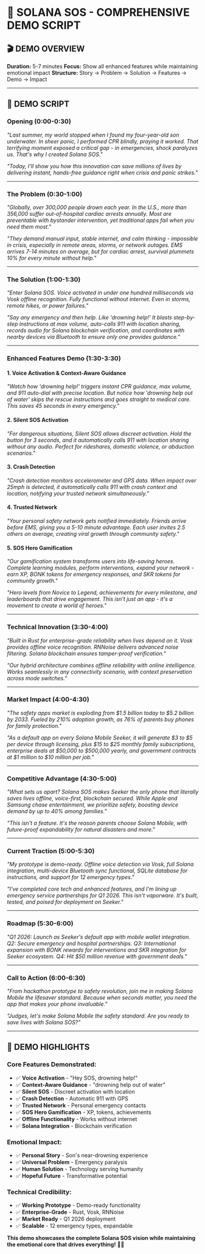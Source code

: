 # 🚨 SOLANA SOS - COMPREHENSIVE DEMO SCRIPT

## 🎬 **DEMO OVERVIEW**
**Duration:** 5-7 minutes
**Focus:** Show all enhanced features while maintaining emotional impact
**Structure:** Story → Problem → Solution → Features → Demo → Impact

---

## 📱 **DEMO SCRIPT**

### **Opening (0:00-0:30)**
*"Last summer, my world stopped when I found my four-year-old son underwater. In sheer panic, I performed CPR blindly, praying it worked. That terrifying moment exposed a critical gap - in emergencies, shock paralyzes us. That's why I created Solana SOS."*

*"Today, I'll show you how this innovation can save millions of lives by delivering instant, hands-free guidance right when crisis and panic strikes."*

---

### **The Problem (0:30-1:00)**
*"Globally, over 300,000 people drown each year. In the U.S., more than 356,000 suffer out-of-hospital cardiac arrests annually. Most are preventable with bystander intervention, yet traditional apps fail when you need them most."*

*"They demand manual input, stable internet, and calm thinking - impossible in crisis, especially in remote areas, storms, or network outages. EMS arrives 7-14 minutes on average, but for cardiac arrest, survival plummets 10% for every minute without help."*

---

### **The Solution (1:00-1:30)**
*"Enter Solana SOS. Voice activated in under one hundred milliseconds via Vosk offline recognition. Fully functional without internet. Even in storms, remote hikes, or power failures."*

*"Say any emergency and then help. Like 'drowning help!' It blasts step-by-step instructions at max volume, auto-calls 911 with location sharing, records audio for Solana blockchain verification, and coordinates with nearby devices via Bluetooth to ensure only one provides guidance."*

---

### **Enhanced Features Demo (1:30-3:30)**

#### **1. Voice Activation & Context-Aware Guidance**
*"Watch how 'drowning help!' triggers instant CPR guidance, max volume, and 911 auto-dial with precise location. But notice how 'drowning help out of water' skips the rescue instructions and goes straight to medical care. This saves 45 seconds in every emergency."*

#### **2. Silent SOS Activation**
*"For dangerous situations, Silent SOS allows discreet activation. Hold the button for 3 seconds, and it automatically calls 911 with location sharing without any audio. Perfect for rideshares, domestic violence, or abduction scenarios."*

#### **3. Crash Detection**
*"Crash detection monitors accelerometer and GPS data. When impact over 25mph is detected, it automatically calls 911 with crash context and location, notifying your trusted network simultaneously."*

#### **4. Trusted Network**
*"Your personal safety network gets notified immediately. Friends arrive before EMS, giving you a 5-10 minute advantage. Each user invites 2.5 others on average, creating viral growth through community safety."*

#### **5. SOS Hero Gamification**
*"Our gamification system transforms users into life-saving heroes. Complete learning modules, perform interventions, expand your network - earn XP, BONK tokens for emergency responses, and SKR tokens for community growth."*

*"Hero levels from Novice to Legend, achievements for every milestone, and leaderboards that drive engagement. This isn't just an app - it's a movement to create a world of heroes."*

---

### **Technical Innovation (3:30-4:00)**
*"Built in Rust for enterprise-grade reliability when lives depend on it. Vosk provides offline voice recognition. RNNoise delivers advanced noise filtering. Solana blockchain ensures tamper-proof verification."*

*"Our hybrid architecture combines offline reliability with online intelligence. Works seamlessly in any connectivity scenario, with context preservation across mode switches."*

---

### **Market Impact (4:00-4:30)**
*"The safety apps market is exploding from $1.5 billion today to $5.2 billion by 2033. Fueled by 210% adoption growth, as 76% of parents buy phones for family protection."*

*"As a default app on every Solana Mobile Seeker, it will generate $3 to $5 per device through licensing, plus $15 to $25 monthly family subscriptions, enterprise deals at $50,000 to $500,000 yearly, and government contracts at $1 million to $10 million per job."*

---

### **Competitive Advantage (4:30-5:00)**
*"What sets us apart? Solana SOS makes Seeker the only phone that literally saves lives offline, voice-first, blockchain secured. While Apple and Samsung chase entertainment, we prioritize safety, boosting device demand by up to 40% among families."*

*"This isn't a feature. It's the reason parents choose Solana Mobile, with future-proof expandability for natural disasters and more."*

---

### **Current Traction (5:00-5:30)**
*"My prototype is demo-ready. Offline voice detection via Vosk, full Solana integration, multi-device Bluetooth sync functional, SQLite database for instructions, and support for 12 emergency types."*

*"I've completed core tech and enhanced features, and I'm lining up emergency service partnerships for Q1 2026. This isn't vaporware. It's built, tested, and poised for deployment on Seeker."*

---

### **Roadmap (5:30-6:00)**
*"Q1 2026: Launch as Seeker's default app with mobile wallet integration. Q2: Secure emergency and hospital partnerships. Q3: International expansion with BONK rewards for interventions and SKR integration for Seeker ecosystem. Q4: Hit $50 million revenue with government deals."*

---

### **Call to Action (6:00-6:30)**
*"From hackathon prototype to safety revolution, join me in making Solana Mobile the lifesaver standard. Because when seconds matter, you need the app that makes your phone invaluable."*

*"Judges, let's make Solana Mobile the safety standard. Are you ready to save lives with Solana SOS?"*

---

## 🎯 **DEMO HIGHLIGHTS**

### **Core Features Demonstrated:**
- ✅ **Voice Activation** - "Hey SOS, drowning help!"
- ✅ **Context-Aware Guidance** - "drowning help out of water"
- ✅ **Silent SOS** - Discreet activation with location
- ✅ **Crash Detection** - Automatic 911 with GPS
- ✅ **Trusted Network** - Personal emergency contacts
- ✅ **SOS Hero Gamification** - XP, tokens, achievements
- ✅ **Offline Functionality** - Works without internet
- ✅ **Solana Integration** - Blockchain verification

### **Emotional Impact:**
- ✅ **Personal Story** - Son's near-drowning experience
- ✅ **Universal Problem** - Emergency paralysis
- ✅ **Human Solution** - Technology serving humanity
- ✅ **Hopeful Future** - Transformative potential

### **Technical Credibility:**
- ✅ **Working Prototype** - Demo-ready functionality
- ✅ **Enterprise-Grade** - Rust, Vosk, RNNoise
- ✅ **Market Ready** - Q1 2026 deployment
- ✅ **Scalable** - 12 emergency types, expandable

**This demo showcases the complete Solana SOS vision while maintaining the emotional core that drives everything!** 🚨💙 